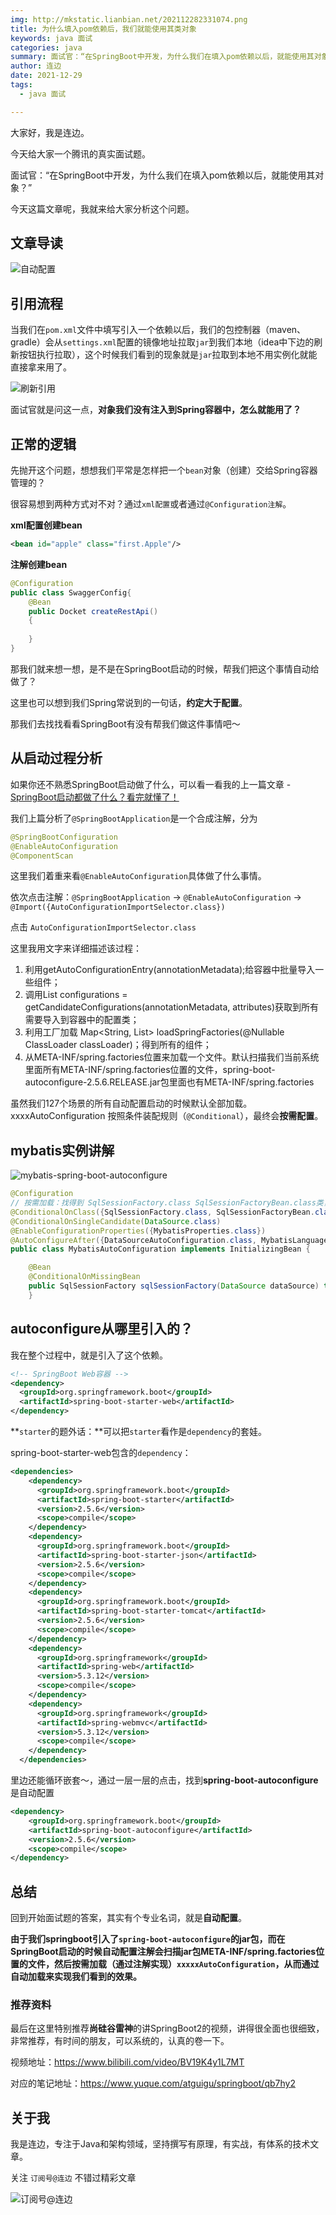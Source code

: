 ```yaml
---
img: http://mkstatic.lianbian.net/202112282331074.png
title: 为什么填入pom依赖后，我们就能使用其类对象
keywords: java 面试
categories: java
summary: 面试官：“在SpringBoot中开发，为什么我们在填入pom依赖以后，就能使用其对象？”
author: 连边
date: 2021-12-29
tags:
  - java 面试

---
```




大家好，我是连边。

今天给大家一个腾讯的真实面试题。

面试官：“在SpringBoot中开发，为什么我们在填入pom依赖以后，就能使用其对象？”

今天这篇文章呢，我就来给大家分析这个问题。



## 文章导读

![自动配置](http://mkstatic.lianbian.net/202112282331074.png)



## 引用流程

当我们在`pom.xml`文件中填写引入一个依赖以后，我们的包控制器（maven、gradle）会从`settings.xml`配置的镜像地址拉取`jar`到我们本地（idea中下边的刷新按钮执行拉取），这个时候我们看到的现象就是`jar`拉取到本地不用实例化就能直接拿来用了。

![刷新引用](http://mkstatic.lianbian.net/202112282135069.png)

面试官就是问这一点，**对象我们没有注入到Spring容器中，怎么就能用了？**



## 正常的逻辑

先抛开这个问题，想想我们平常是怎样把一个`bean`对象（创建）交给Spring容器管理的？

很容易想到两种方式对不对？通过`xml配置`或者通过`@Configuration注解`。

**xml配置创建bean**

```xml
<bean id="apple" class="first.Apple"/>
```



**注解创建bean**

```java
@Configuration
public class SwaggerConfig{
    @Bean
    public Docket createRestApi()
    {
      
    }
}
```



那我们就来想一想，是不是在SpringBoot启动的时候，帮我们把这个事情自动给做了？

这里也可以想到我们Spring常说到的一句话，**约定大于配置**。

那我们去找找看看SpringBoot有没有帮我们做这件事情吧～



## 从启动过程分析

如果你还不熟悉SpringBoot启动做了什么，可以看一看我的上一篇文章 - [SpringBoot启动都做了什么？看完就懂了！](https://mp.weixin.qq.com/s/RqB_A8_yCRhFA1Vz8W47oA)

我们上篇分析了`@SpringBootApplication`是一个合成注解，分为

```java
@SpringBootConfiguration
@EnableAutoConfiguration
@ComponentScan
```

这里我们着重来看`@EnableAutoConfiguration`具体做了什么事情。

依次点击注解：`@SpringBootApplication` -> `@EnableAutoConfiguration` -> `@Import({AutoConfigurationImportSelector.class})`

点击 `AutoConfigurationImportSelector.class`

这里我用文字来详细描述该过程：

1. 利用getAutoConfigurationEntry(annotationMetadata);给容器中批量导入一些组件；
2. 调用List<String> configurations = getCandidateConfigurations(annotationMetadata, attributes)获取到所有需要导入到容器中的配置类；
3. 利用工厂加载 Map<String, List<String>> loadSpringFactories(@Nullable ClassLoader classLoader)；得到所有的组件；
4. 从META-INF/spring.factories位置来加载一个文件。默认扫描我们当前系统里面所有META-INF/spring.factories位置的文件，spring-boot-autoconfigure-2.5.6.RELEASE.jar包里面也有META-INF/spring.factories

虽然我们127个场景的所有自动配置启动的时候默认全部加载。xxxxAutoConfiguration
按照条件装配规则（`@Conditional`），最终会**按需配置**。



## mybatis实例讲解

![mybatis-spring-boot-autoconfigure](http://mkstatic.lianbian.net/202112282323390.png)



```java
@Configuration
// 按需加载：找得到 SqlSessionFactory.class SqlSessionFactoryBean.class类，我这个自动配置才生效。
@ConditionalOnClass({SqlSessionFactory.class, SqlSessionFactoryBean.class})
@ConditionalOnSingleCandidate(DataSource.class)
@EnableConfigurationProperties({MybatisProperties.class})
@AutoConfigureAfter({DataSourceAutoConfiguration.class, MybatisLanguageDriverAutoConfiguration.class})
public class MybatisAutoConfiguration implements InitializingBean {

    @Bean
    @ConditionalOnMissingBean
    public SqlSessionFactory sqlSessionFactory(DataSource dataSource) throws Exception {
    }
```



## autoconfigure从哪里引入的？

我在整个过程中，就是引入了这个依赖。

```xml
<!-- SpringBoot Web容器 -->
<dependency>
  <groupId>org.springframework.boot</groupId>
  <artifactId>spring-boot-starter-web</artifactId>
</dependency>
```

**`starter`的题外话：**可以把`starter`看作是`dependency`的套娃。

spring-boot-starter-web包含的`dependency`：

```xml
<dependencies>
    <dependency>
      <groupId>org.springframework.boot</groupId>
      <artifactId>spring-boot-starter</artifactId>
      <version>2.5.6</version>
      <scope>compile</scope>
    </dependency>
    <dependency>
      <groupId>org.springframework.boot</groupId>
      <artifactId>spring-boot-starter-json</artifactId>
      <version>2.5.6</version>
      <scope>compile</scope>
    </dependency>
    <dependency>
      <groupId>org.springframework.boot</groupId>
      <artifactId>spring-boot-starter-tomcat</artifactId>
      <version>2.5.6</version>
      <scope>compile</scope>
    </dependency>
    <dependency>
      <groupId>org.springframework</groupId>
      <artifactId>spring-web</artifactId>
      <version>5.3.12</version>
      <scope>compile</scope>
    </dependency>
    <dependency>
      <groupId>org.springframework</groupId>
      <artifactId>spring-webmvc</artifactId>
      <version>5.3.12</version>
      <scope>compile</scope>
    </dependency>
  </dependencies>
```

里边还能循环嵌套～，通过一层一层的点击，找到**spring-boot-autoconfigure** 是自动配置

```xml
<dependency>
    <groupId>org.springframework.boot</groupId>
    <artifactId>spring-boot-autoconfigure</artifactId>
    <version>2.5.6</version>
    <scope>compile</scope>
</dependency>
```



## 总结

回到开始面试题的答案，其实有个专业名词，就是**自动配置**。

**由于我们springboot引入了`spring-boot-autoconfigure`的jar包，而在SpringBoot启动的时候自动配置注解会扫描jar包META-INF/spring.factories位置的文件，然后按需加载（通过注解实现）`xxxxxAutoConfiguration`，从而通过自动加载来实现我们看到的效果。**



### 推荐资料

最后在这里特别推荐**尚硅谷雷神**的讲SpringBoot2的视频，讲得很全面也很细致，非常推荐，有时间的朋友，可以系统的，认真的卷一下。

视频地址：https://www.bilibili.com/video/BV19K4y1L7MT

对应的笔记地址：https://www.yuque.com/atguigu/springboot/qb7hy2



## 关于我

我是连边，专注于Java和架构领域，坚持撰写有原理，有实战，有体系的技术文章。

关注 `订阅号@连边` 不错过精彩文章

![订阅号@连边](https://mkstatic.lianbian.net/202203152305384.jpg)